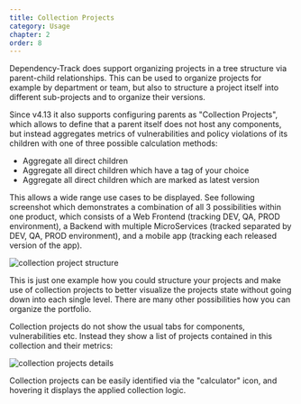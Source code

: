 ```yaml
---
title: Collection Projects
category: Usage
chapter: 2
order: 8
---
```


Dependency-Track does support organizing projects in a tree structure 
via parent-child relationships. This can be used to organize projects 
for example by department or team, but also to structure a project itself 
into different sub-projects and to organize their versions. 

Since v4.13 it also supports configuring parents as "Collection Projects", 
which allows to define that a parent itself does not host any components,
but instead aggregates metrics of vulnerabilities and policy violations of
its children with one of three possible calculation methods:
* Aggregate all direct children
* Aggregate all direct children which have a tag of your choice
* Aggregate all direct children which are marked as latest version

This allows a wide range use cases to be displayed. See following screenshot 
which demonstrates a combination of all 3 possibilities within one product, 
which consists of a Web Frontend (tracking DEV, QA, PROD environment), a Backend 
with multiple MicroServices (tracked separated by DEV, QA, PROD environment), 
and a mobile app (tracking each released version of the app).

![collection project structure](/images/screenshots/collection-projects-structure.png)

This is just one example how you could structure your projects and make use of 
collection projects to better visualize the projects state without going down into 
each single level. There are many other possibilities how you can organize the portfolio.

Collection projects do not show the usual tabs for components, vulnerabilities etc.
Instead they show a list of projects contained in this collection and their metrics:

![collection projects details](/images/screenshots/collection-projects-details.png)

Collection projects can be easily identified via the "calculator" icon, and hovering it
displays the applied collection logic.